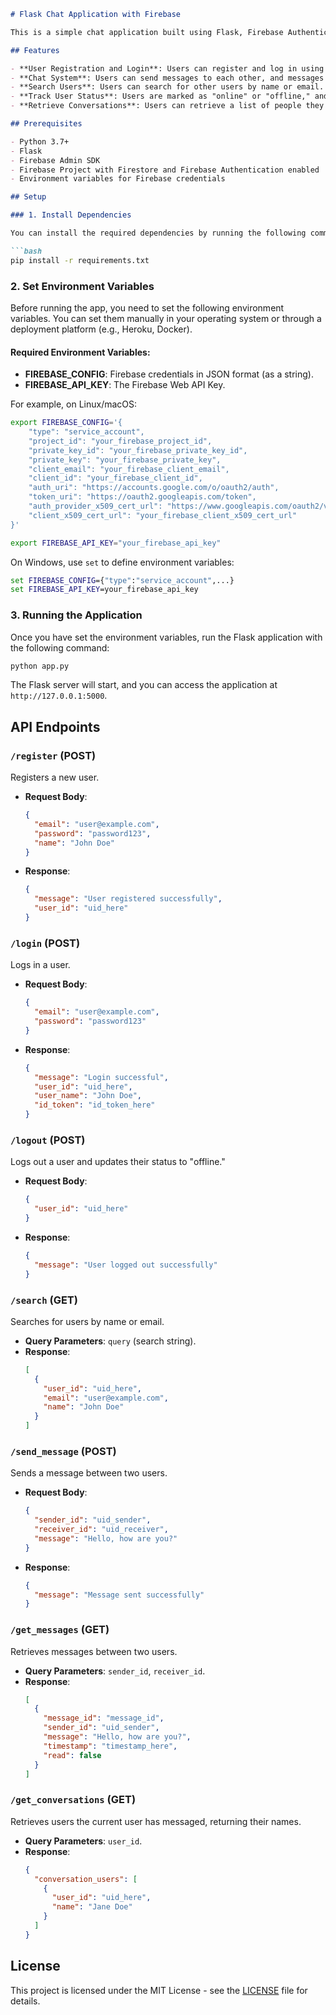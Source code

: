 ```markdown
# Flask Chat Application with Firebase

This is a simple chat application built using Flask, Firebase Authentication, and Firestore. It allows users to register, login, send messages, and manage their conversations. The application leverages Firebase for user authentication and Firestore for storing chat messages.

## Features

- **User Registration and Login**: Users can register and log in using email and password via Firebase Authentication.
- **Chat System**: Users can send messages to each other, and messages are stored in Firebase Firestore.
- **Search Users**: Users can search for other users by name or email.
- **Track User Status**: Users are marked as "online" or "offline," and their last seen time is tracked.
- **Retrieve Conversations**: Users can retrieve a list of people they have chatted with.

## Prerequisites

- Python 3.7+
- Flask
- Firebase Admin SDK
- Firebase Project with Firestore and Firebase Authentication enabled
- Environment variables for Firebase credentials

## Setup

### 1. Install Dependencies

You can install the required dependencies by running the following command:

```bash
pip install -r requirements.txt
```

### 2. Set Environment Variables

Before running the app, you need to set the following environment variables. You can set them manually in your operating system or through a deployment platform (e.g., Heroku, Docker).

#### Required Environment Variables:

- **FIREBASE_CONFIG**: Firebase credentials in JSON format (as a string).
- **FIREBASE_API_KEY**: The Firebase Web API Key.

For example, on Linux/macOS:

```bash
export FIREBASE_CONFIG='{
    "type": "service_account",
    "project_id": "your_firebase_project_id",
    "private_key_id": "your_firebase_private_key_id",
    "private_key": "your_firebase_private_key",
    "client_email": "your_firebase_client_email",
    "client_id": "your_firebase_client_id",
    "auth_uri": "https://accounts.google.com/o/oauth2/auth",
    "token_uri": "https://oauth2.googleapis.com/token",
    "auth_provider_x509_cert_url": "https://www.googleapis.com/oauth2/v1/certs",
    "client_x509_cert_url": "your_firebase_client_x509_cert_url"
}'

export FIREBASE_API_KEY="your_firebase_api_key"
```

On Windows, use `set` to define environment variables:

```cmd
set FIREBASE_CONFIG={"type":"service_account",...}
set FIREBASE_API_KEY=your_firebase_api_key
```

### 3. Running the Application

Once you have set the environment variables, run the Flask application with the following command:

```bash
python app.py
```

The Flask server will start, and you can access the application at `http://127.0.0.1:5000`.

## API Endpoints

### `/register` (POST)
Registers a new user.
- **Request Body**: 
  ```json
  {
    "email": "user@example.com",
    "password": "password123",
    "name": "John Doe"
  }
  ```
- **Response**: 
  ```json
  {
    "message": "User registered successfully",
    "user_id": "uid_here"
  }
  ```

### `/login` (POST)
Logs in a user.
- **Request Body**: 
  ```json
  {
    "email": "user@example.com",
    "password": "password123"
  }
  ```
- **Response**: 
  ```json
  {
    "message": "Login successful",
    "user_id": "uid_here",
    "user_name": "John Doe",
    "id_token": "id_token_here"
  }
  ```

### `/logout` (POST)
Logs out a user and updates their status to "offline."
- **Request Body**: 
  ```json
  {
    "user_id": "uid_here"
  }
  ```
- **Response**: 
  ```json
  {
    "message": "User logged out successfully"
  }
  ```

### `/search` (GET)
Searches for users by name or email.
- **Query Parameters**: `query` (search string).
- **Response**: 
  ```json
  [
    {
      "user_id": "uid_here",
      "email": "user@example.com",
      "name": "John Doe"
    }
  ]
  ```

### `/send_message` (POST)
Sends a message between two users.
- **Request Body**: 
  ```json
  {
    "sender_id": "uid_sender",
    "receiver_id": "uid_receiver",
    "message": "Hello, how are you?"
  }
  ```
- **Response**: 
  ```json
  {
    "message": "Message sent successfully"
  }
  ```

### `/get_messages` (GET)
Retrieves messages between two users.
- **Query Parameters**: `sender_id`, `receiver_id`.
- **Response**: 
  ```json
  [
    {
      "message_id": "message_id",
      "sender_id": "uid_sender",
      "message": "Hello, how are you?",
      "timestamp": "timestamp_here",
      "read": false
    }
  ]
  ```

### `/get_conversations` (GET)
Retrieves users the current user has messaged, returning their names.
- **Query Parameters**: `user_id`.
- **Response**: 
  ```json
  {
    "conversation_users": [
      {
        "user_id": "uid_here",
        "name": "Jane Doe"
      }
    ]
  }
  ```

## License

This project is licensed under the MIT License - see the [LICENSE](LICENSE) file for details.
```

